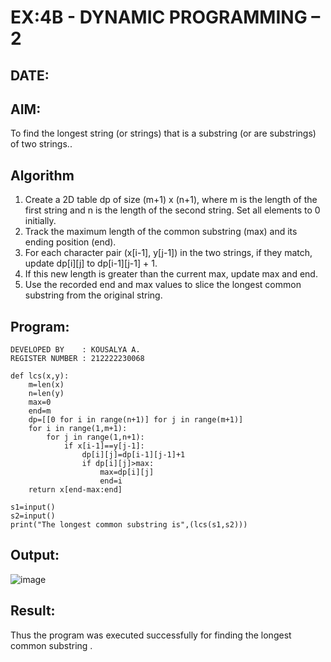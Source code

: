 # EX:4B - DYNAMIC PROGRAMMING – 2
## DATE:

## AIM:
To find the longest string (or strings) that is a substring (or are substrings) of two strings..

## Algorithm
1. Create a 2D table dp of size (m+1) x (n+1), where m is the length of the first string and n is the length of the second string. Set all elements to 0 initially.
2. Track the maximum length of the common substring (max) and its ending position (end).
3. For each character pair (x[i-1], y[j-1]) in the two strings, if they match, update dp[i][j] to dp[i-1][j-1] + 1.
4. If this new length is greater than the current max, update max and end.
5. Use the recorded end and max values to slice the longest common substring from the original string.

## Program:
```
DEVELOPED BY    : KOUSALYA A.
REGISTER NUMBER : 212222230068

def lcs(x,y):
    m=len(x)
    n=len(y)
    max=0
    end=m
    dp=[[0 for i in range(n+1)] for j in range(m+1)]
    for i in range(1,m+1):
        for j in range(1,n+1):
            if x[i-1]==y[j-1]:
                dp[i][j]=dp[i-1][j-1]+1
                if dp[i][j]>max:
                    max=dp[i][j]
                    end=i
    return x[end-max:end]

s1=input()
s2=input()
print("The longest common substring is",(lcs(s1,s2)))

```
## Output:
![image](https://github.com/user-attachments/assets/aada1624-d79b-498c-bac8-d6e1806ced26)

## Result:
Thus the program was executed successfully for finding the longest common substring .
